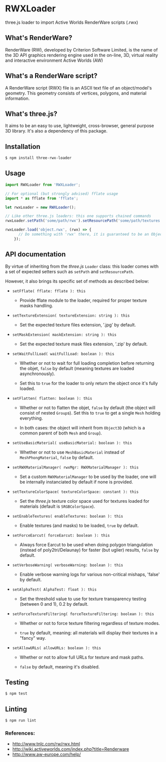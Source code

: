 # RWXLoader

three.js loader to import Active Worlds RenderWare scripts (.rwx)

## What's RenderWare?

RenderWare (RW), developed by Criterion Software Limited, is the name of the 3D API graphics rendering engine used in the on-line, 3D, virtual reality and interactive environment Active Worlds (AW)

## What's a RenderWare script?

A RenderWare script (RWX) file is an ASCII text file of an object/model's geometry.
This geometry consists of vertices, polygons, and material information.

## What's three.js?

It aims to be an easy to use, lightweight, cross-browser, general purpose 3D library.
It's also a dependency of this package.

## Installation

```bash
$ npm install three-rwx-loader
```

## Usage

```javascript
import RWXLoader from 'RWXLoader';

// For optional (but strongly advised) fflate usage
import * as fflate from 'fflate';

let rwxLoader = new RWXLoader();

// Like other three.js loaders: this one supports chained commands
rwxLoader.setPath('some/path/rwx').setResourcePath('some/path/textures').setFflate(fflate).setWaitFullLoad(true).setFlatten(true);

rwxLoader.load('object.rwx', (rwx) => {
      // Do something with 'rwx' there, it is guaranteed to be an Object3D from three.js
    });
```

## API documentation

By virtue of inheriting from the *three.js* `Loader` class: this loader comes with a set of expected setters such as `setPath` and `setResourcePath`.

However, it also brings its specific set of methods as described below:

- `setFflate( fflate: fflate ): this`

  - Provide fflate module to the loader, required for proper texture masks handling.

- `setTextureExtension( textureExtension: string ): this`

  - Set the expected texture files extension, '.jpg' by default.

- `setMaskExtension( maskExtension: string ): this`

  - Set the expected texture mask files extension, '.zip' by default.

- `setWaitFullLoad( waitFullLoad: boolean ): this`

  - Whether or not to wait for full loading completion before returning the objet, `false` by default (meaning textures are loaded asynchronously).

  - Set this to `true` for the loader to only return the object once it's fully loaded.

- `setFlatten( flatten: boolean ): this`

  - Whether or not to flatten the objet, `false` by default (the object will consist of nested `Group`s).
Set this to `true` to get a single `Mesh` holding everything.

  - In both cases: the object will inherit from `Object3D` (which is a common parent of both `Mesh` and `Group`).

- `setUseBasicMaterial( useBasicMaterial: boolean ): this`

  - Whether or not to use `MeshBasicMaterial` instead of `MeshPhongMaterial`, `false` by default.

- `setRWXMaterialManager( rwxMgr: RWXMaterialManager ): this`

  - Set a custom `RWXMaterialManager` to be used by the loader, one will be internally instanciated by default if none is provided.

- `setTextureColorSpace( textureColorSpace: constant ): this`

  - Set the *three.js* texture color space used for textures loaded for materials (default is `SRGBColorSpace`).

- `setEnableTextures( enableTextures: boolean ): this`

  - Enable textures (and masks) to be loaded, `true` by default.

- `setForceEarcut( forceEarcut: boolean ): this`

  - Always force Earcut to be used when doing polygon triangulation (instead of poly2tri/Delaunay) for faster (but uglier) results, `false` by default.

- `setVerboseWarning( verboseWarning: boolean ): this`

  - Enable verbose warning logs for various non-critical mishaps, 'false' by default.

- `setAlphaTest( AlphaTest: float ): this`

  - Set the threshold value to use for texture transparency testing (between 0 and 1), 0.2 by default.

- `setForceTextureFiltering( forceTextureFiltering: boolean ): this`

  - Whether or not to force texture filtering regardless of texture modes.

  - `true` by default, meaning: all materials will display their textures in a "fancy" way.

- `setAllowURLs( allowURLs: boolean ): this`

  - Whether or not to allow full URLs for texture and mask paths.

  - `false` by default, meaning it's disabled.

## Testing

```bash
$ npm test
```

## Linting

```bash
$ npm run lint
```

### References:

- http://www.tnlc.com/rw/rwx.html
- http://wiki.activeworlds.com/index.php?title=Renderware
- http://www.aw-europe.com/help/
